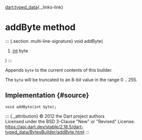 [dart:typed\_data](../../dart-typed_data/dart-typed_data-library){._links-link}

addByte method
==============

::: {.section .multi-line-signature}
void addByte(

1.  [int](../../dart-core/int-class) byte

)
:::

Appends `byte` to the current contents of this builder.

The `byte` will be truncated to an 8-bit value in the range 0 .. 255.

Implementation {#source}
--------------

``` {.language-dart data-language="dart"}
void addByte(int byte);
```

::: {._attribution}
© 2012 the Dart project authors\
Licensed under the BSD 3-Clause \"New\" or \"Revised\" License.\
<https://api.dart.dev/stable/2.18.5/dart-typed_data/BytesBuilder/addByte.html>
:::
